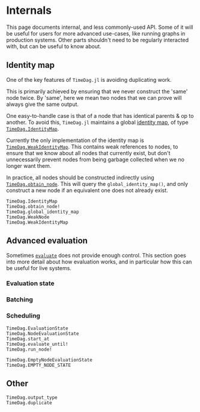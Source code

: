 # Internals

This page documents internal, and less commonly-used API.
Some of it will be useful for users for more advanced use-cases, like running graphs in production systems.
Other parts shouldn't need to be regularly interacted with, but can be useful to know about.

## Identity map

One of the key features of `TimeDag.jl` is avoiding duplicating work.

This is primarily achieved by ensuring that we never construct the 'same' node twice.
By 'same', here we mean two nodes that we can prove will always give the same output.

One easy-to-handle case is that of a node that has identical parents & op to another.
To avoid this, `TimeDag.jl` maintains a global [identity map](https://en.wikipedia.org/wiki/Identity_map_pattern), of type [`TimeDag.IdentityMap`](@ref).

Currently the only implementation of the identity map is [`TimeDag.WeakIdentityMap`](@ref).
This contains weak references to nodes, to ensure that we know about all nodes that currently exist, but don't unnecessarily prevent nodes from being garbage collected when we no longer want them.

In practice, all nodes should be constructed indirectly using [`TimeDag.obtain_node`](@ref). 
This will query the `global_identity_map()`, and only construct a new node if an equivalent one does not already exist.

```@docs
TimeDag.IdentityMap
TimeDag.obtain_node!
TimeDag.global_identity_map
TimeDag.WeakNode
TimeDag.WeakIdentityMap
```

## Advanced evaluation

Sometimes [`evaluate`](@ref) does not provide enough control.
This section goes into more detail about how evaluation works, and in particular how this can be useful for live systems.

### Evaluation state

### Batching


### Scheduling


```@docs
TimeDag.EvaluationState
TimeDag.NodeEvaluationState
TimeDag.start_at
TimeDag.evaluate_until!
TimeDag.run_node!
```

```@docs
TimeDag.EmptyNodeEvaluationState
TimeDag.EMPTY_NODE_STATE
```

## Other

```@docs
TimeDag.output_type
TimeDag.duplicate
```